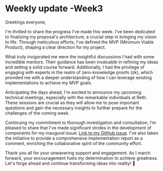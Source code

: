 # Weekly update -Week3

Greetings everyone,

I'm thrilled to share the progress I've made this week. I've been dedicated to finalizing my proposal's architecture, a crucial step in bringing my vision to life. Through meticulous efforts, I've defined the MVP (Minimum Viable Product), shaping a clear direction for my project.

What truly invigorated me were the insightful discussions I had with some incredible mentors. Their guidance has been invaluable in refining my ideas and setting a solid course forward. Additionally, I had the privilege of engaging with experts in the realm of zero-knowledge proofs (zk), which provided me with a deeper understanding of how I can leverage existing implementations to achieve my MVP goals.

Anticipating the days ahead, I'm excited to announce my upcoming technical meetings, especially with the remarkable individuals at Reth. These sessions are crucial as they will allow me to pose important questions and gain the necessary insights to further prepare for the challenges of the coming week.

Continuing my commitment to thorough investigation and consultation, I'm pleased to share that I've made significant strides in the development of components for my inaugural issue: [Link to my GitHub issue](https://github.com/sogolmalek/EIP-x/issues/1). I've also taken the initiative to provide a comprehensive implementation report as a comment, enriching the collaborative spirit of the community effort.

Thank you all for your unwavering support and engagement. As I march forward, your encouragement fuels my determination to achieve greatness. Let's forge ahead and continue transforming ideas into reality! 🚀
